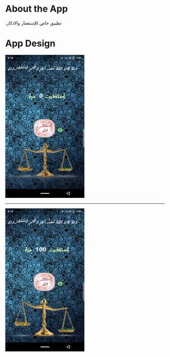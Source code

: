 # About the App

.تطبيق خاص للإسنغفار والاذكار

# App Design

<img src="shots/Screenshot_20200908-201806.png" width= 250 height=450>

<hr style="height:2px;border-width:0;color:gray;background-color:gray">

<img src="shots/Screenshot_20200908-201843.png" width= 250 height=450>






